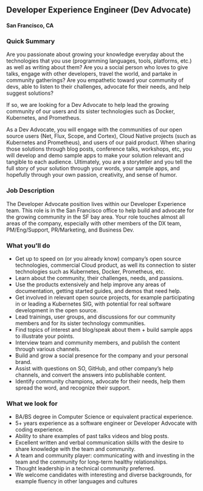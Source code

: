 ## Developer Experience Engineer (Dev Advocate)
#### San Francisco, CA

### Quick Summary
Are you passionate about growing your knowledge everyday about the technologies that you use (programming languages, tools, platforms, etc.) as well as writing about them? Are you a social person who loves to give talks, engage with other developers, travel the world, and partake in community gatherings? Are you empathetic toward your community of devs, able to listen to their challenges, advocate for their needs, and help suggest solutions?

If so, we are looking for a Dev Advocate to help lead the growing community of our users and its sister technologies such as Docker, Kubernetes, and Prometheus.

As a Dev Advocate, you will engage with the communities of our open source users (Net, Flux, Scope, and Cortex), Cloud Native projects (such as Kubernetes and Prometheus), and users of our paid product. When sharing those solutions through blog posts, conference talks, workshops, etc, you will develop and demo sample apps to make your solution relevant and tangible to each audience. Ultimately, you are a storyteller and you tell the full story of your solution through your words, your sample apps, and hopefully through your own passion, creativity, and sense of humor.

### Job Description
The Developer Advocate position lives within our Developer Experience team. This role is in the San Francisco office to help build and advocate for the growing community in the SF bay area. Your role touches almost all areas of the company, especially with other members of the DX team, PM/Eng/Support, PR/Marketing, and Business Dev.

### What you'll do
+ Get up to speed on (or you already know) company’s open source technologies, commercial Cloud product, as well its connection to sister technologies such as Kubernetes, Docker, Prometheus, etc.
+ Learn about the community, their challenges, needs, and passions.
+ Use the products extensively and help improve any areas of documentation, getting started guides, and demos that need help.
+ Get involved in relevant open source projects, for example participating in or leading a Kubernetes SIG, with potential for real software development in the open source.
+ Lead trainings, user groups, and discussions for our community members and for its sister technology communities.
+ Find topics of interest and blog/speak about them + build sample apps to illustrate your points.
+ Interview team and community members, and publish the content through various channels.
+ Build and grow a social presence for the company and your personal brand.
+ Assist with questions on SO, GitHub, and other company’s help channels, and convert the answers into publishable
content.
+ Identify community champions, advocate for their needs, help them spread the word, and recognize their support.

### What we look for
+ BA/BS degree in Computer Science or equivalent practical experience.
+ 5+ years experience as a software engineer or Developer Advocate with coding experience.
+ Ability to share examples of past talks videos and blog posts.
+ Excellent written and verbal communication skills with the desire to share knowledge with the team and community.
+ A team and community player: communicating with and investing in the team and the community for long-term healthy relationships.
+ Thought leadership in a technical community preferred.
+ We welcome candidates with interesting and diverse backgrounds, for example fluency in other languages and cultures
